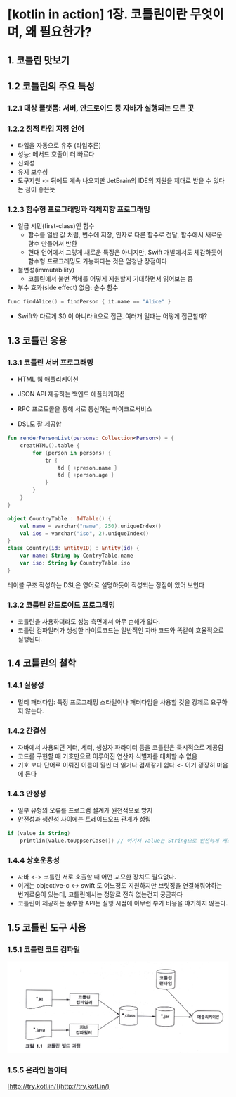# [kotlin in action] 1장. 코틀린이란 무엇이며, 왜 필요한가?

## 1. 코틀린 맛보기

## 1.2 코틀린의 주요 특성

### 1.2.1 대상 플랫폼: 서버, 안드로이드 등 자바가 실행되는 모든 곳

### 1.2.2 정적 타입 지정 언어

- 타입을 자동으로 유추 (타입추론)
- 성능: 메서드 호출이 더 빠르다
- 신뢰성
- 유지 보수성
- 도구지원 <- 뒤에도 계속 나오지만 JetBrain의 IDE의 지원을 제대로 받을 수 있다는 점이 좋은듯

### 1.2.3 함수형 프로그래밍과 객체지향 프로그래밍

- 일급 시민(first-class)인 함수
  - 함수를 일반 값 처럼, 변수에 저장, 인자로 다른 함수로 전달, 함수에서 새로운 함수 만들어서 반환
  - 현대 언어에서 그렇게 새로운 특징은 아니지만, Swift 개발에서도 체감하듯이 함수형 프로그래밍도 가능하다는 것은 엄청난 장점이다
- 불변성(immutability)
  - 코틀린에서 불변 객체를 어떻게 지원할지 기대하면서 읽어보는 중
- 부수 효과(side effect) 없음: 순수 함수

```kt
func findAlice() = findPerson { it.name == "Alice" }
```

- Swift와 다르게 $0 이 아니라 it으로 접근. 여러개 일때는 어떻게 접근할까? 

## 1.3 코틀린 응용

### 1.3.1 코틀린 서버 프로그래밍

- HTML 웹 애플리케이션
- JSON API 제공하는 백엔드 애플리케이션
- RPC 프로토콜을 통해 서로 통신하는 마이크로서비스

- DSL도 잘 제공함

```kt
fun renderPersonList(persons: Collection<Person>) = {
    creatHTML().table {
        for (person in persons) {
            tr {
                td { +preson.name }
                td { +person.age }
            }
        }
    }
}
```

```kt
object CountryTable : IdTable() {
    val name = varchar("name", 250).uniqueIndex()
    val ios = varchar("iso", 2).uniqueIndex()
}
class Country(id: EntityID) : Entity(id) {
    var name: String by ContryTable.name
    var iso: String by CountryTable.iso
}
```

테이블 구조 작성하는 DSL은 영어로 설명하듯이 작성되는 장점이 있어 보인다

### 1.3.2 코틀린 안드로이드 프로그래밍

- 코틀린을 사용하더라도 성능 측면에서 아무 손해가 없다.
- 코틀린 컴파일러가 생성한 바이트코드는 일반적인 자바 코드와 똑같이 효율적으로 실행된다.

## 1.4 코틀린의 철학

### 1.4.1 실용성

- 멀티 패러다임: 특정 프로그래밍 스타일이나 패러다임을 사용할 것을 강제로 요구하지 않는다.

### 1.4.2 간결성

- 자바에서 사용되던 게터, 세터, 생성자 파라미터 등을 코틀린은 묵시적으로 제공함
- 코드를 구현할 때 기호만으로 이루어진 연산자 식별자를 대치할 수 없음
- 기호 보다 단어로 이뤄진 이름이 훨씬 더 읽거나 검새갛기 쉽다 <- 이거 굉장히 마음에 든다

### 1.4.3 안정성

- 일부 유형의 오류를 프로그램 설계가 원천적으로 방지
- 안전성과 생산성 사이에는 트레이드오프 관계가 성립

```kt
if (value is String)
    printlin(value.toUppserCase()) // 여기서 value는 String으로 안전하게 캐스팅 된것으로 보임
```

### 1.4.4 상호운용성

- 자바 <-> 코틀린 서로 호출할 때 어떤 교묘한 장치도 필요없다.
- 이거는 objective-c <-> swift 도 어느정도 지원하지만 브릿징을 연결해줘야하는 번거로움이 있는데, 코틀린에서는 정말로 전혀 없는건지 궁금하다
- 코틀린이 제공하는 풍부한 API는 실행 시점에 아무런 부가 비용을 야기하지 않는다.

## 1.5 코틀린 도구 사용

### 1.5.1 코틀린 코드 컴파일

![](images/2022-06-04-00-41-26.png)

### 1.5.5 온라인 놀이터

[http://try.kotl.in/](http://try.kotl.in/)
